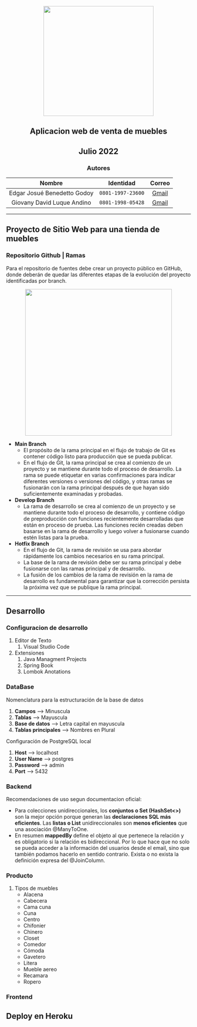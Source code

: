 <div align="center">
    <img src="https://qhstaticssl.coohom.com/image/png/1652265316913/A738BB1774DFD69D6F13E1C6C736BE92.png" width=300px"> </img> 
    
<!-- Encabezado -->
## Aplicacion web de venta de muebles
## Julio 2022
### Autores

| Nombre | Identidad | Correo |
|:-------------:| :-----:|:-----:|
| Edgar Josué Benedetto Godoy | `0801-1997-23600` | [Gmail](mailto:ejbg597@gmail.com) |
| Giovany David Luque Andino  | `0801-1998-05428` | [Gmail](mailto:luque.cadeca@gmail.com) |

<!-- ## Resultado final
[Probar aplicación](https://productsbydepartment.herokuapp.com/) -->

</div>

_____

## Proyecto de Sitio Web para una tienda de muebles 
### Repositorio Github | Ramas
Para el repositorio de fuentes debe crear un proyecto público en GitHub, donde deberán de quedar las diferentes etapas de la evolución del proyecto identificadas por branch. 
<div align="center">
    <img src="https://1v5ymx3zt3y73fq5gy23rtnc-wpengine.netdna-ssl.com/wp-content/uploads/2021/03/git-flow-4.svg" width=400px"> </img> 
</div>

* **Main Branch** 
  * El propósito de la rama principal en el flujo de trabajo de Git es contener código listo para producción que se pueda publicar. 
  * En el flujo de Git, la rama principal se crea al comienzo de un proyecto y se mantiene durante todo el proceso de desarrollo. La rama se puede etiquetar en varias confirmaciones para indicar diferentes versiones o versiones del código, y otras ramas se fusionarán con la rama principal después de que hayan sido suficientemente examinadas y probadas.
* **Develop Branch**
  * La rama de desarrollo se crea al comienzo de un proyecto y se mantiene durante todo el proceso de desarrollo, y contiene código de preproducción con funciones recientemente desarrolladas que están en proceso de prueba. Las funciones recién creadas deben basarse en la rama de desarrollo y luego volver a fusionarse cuando estén listas para la prueba.
* **Hotfix Branch**
  * En el flujo de Git, la rama de revisión se usa para abordar rápidamente los cambios necesarios en su rama principal. 
  * La base de la rama de revisión debe ser su rama principal y debe fusionarse con las ramas principal y de desarrollo. 
  * La fusión de los cambios de la rama de revisión en la rama de desarrollo es fundamental para garantizar que la corrección persista la próxima vez que se publique la rama principal.

______
## Desarrollo
### Configuracion de desarrollo 
1. Editor de Texto 
   1. Visual Studio Code
2. Extensiones
   1. Java Managment Projects
   2. Spring Book
   3. Lombok Anotations
   
### DataBase
Nomenclatura para la estructuración de la base de datos
1. **Campos** --> Minuscula 
2. **Tablas** --> Mayuscula
3. **Base de datos** --> Letra capital en mayuscula
4. **Tablas principales** --> Nombres en Plural

Configuración de PostgreSQL local
1. **Host** --> localhost
2. **User Name** --> postgres
3. **Password** --> admin
4. **Port** --> 5432 
### Backend
Recomendaciones de uso segun documentacion oficial:
* Para colecciones unidireccionales, los **conjuntos o Set (HashSet<>)** son la mejor opción porque generan las **declaraciones SQL más eficientes**. Las **listas o List** unidireccionales son **menos eficientes** que una asociación @ManyToOne.
* En resumen **mappedBy** define el objeto al que pertenece la relación y es obligatorio si la relación es bidireccional.  Por lo que hace que no solo se pueda acceder a la información del usuarios desde el email, sino que también podamos hacerlo en sentido contrario. Exista o no exista la definición expresa del @JoinColumn.

### Producto
1. Tipos de muebles
   * Alacena
   * Cabecera
   * Cama cuna
   * Cuna
   * Centro
   * Chifonier
   * Chinero
   * Closet
   * Comedor
   * Cómoda
   * Gavetero
   * Litera
   * Mueble aereo
   * Recamara
   * Ropero

### Frontend
## Deploy en Heroku